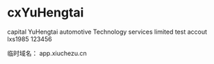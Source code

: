 # cxYuHengtai
capital YuHengtai automotive Technology services limited
test accout
<br/>
lxs1985
123456


临时域名：
app.xiuchezu.cn  
